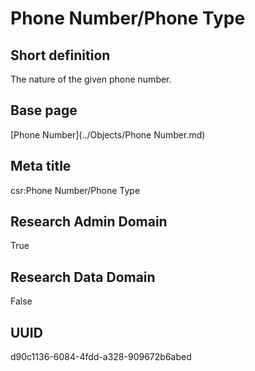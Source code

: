 # Phone Number/Phone Type
## Short definition
The nature of the given phone number.
## Base page
[Phone Number](../Objects/Phone Number.md)
## Meta title
csr:Phone Number/Phone Type
## Research Admin Domain
True
## Research Data Domain
False
## UUID
d90c1136-6084-4fdd-a328-909672b6abed
